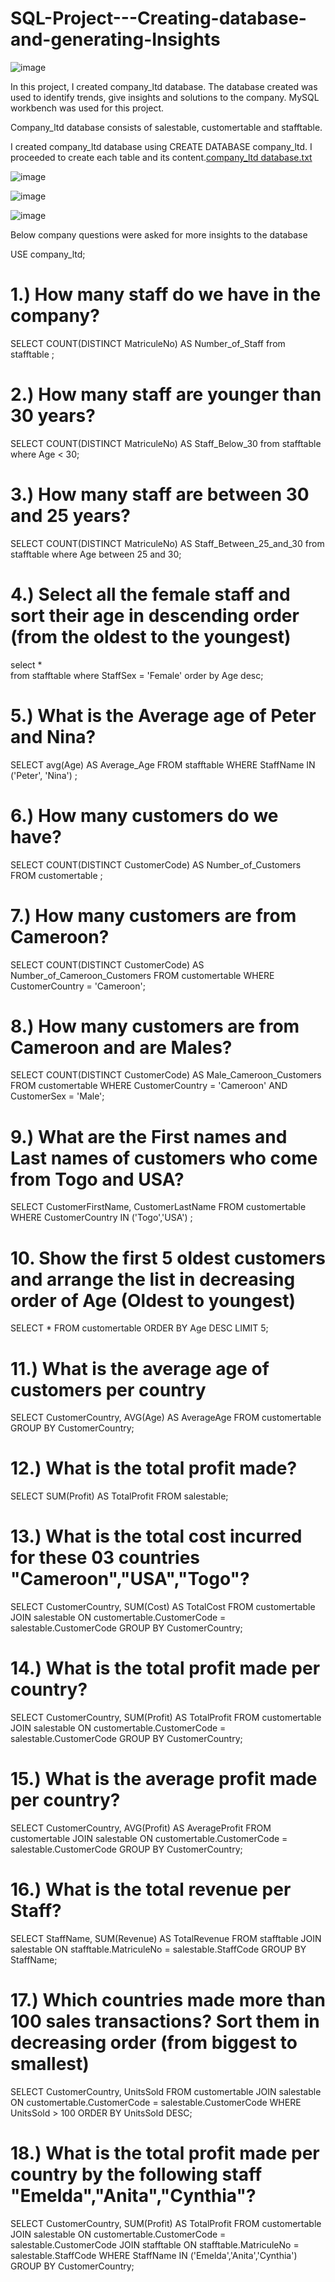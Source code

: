 # SQL-Project---Creating-database-and-generating-Insights

![image](https://github.com/UduakN/SQL-Project---Creating-database-and-generating-Insights/assets/128192166/5117464b-48db-4dcc-86b5-61ccd99bac7d)


In this project, I created company_ltd database. The database created was used to identify trends, give insights and solutions to the company. MySQL workbench was used for this project.


Company_ltd database consists of salestable, customertable and stafftable.
 
I created company_ltd database using CREATE DATABASE company_ltd. I proceeded to create each table and its content.[company_ltd database.txt](https://github.com/UduakN/SQL-Project---Creating-database-and-generating-Insights/files/11682669/company_ltd.database.txt)


![image](https://github.com/UduakN/SQL-Project---Creating-database-and-generating-Insights/assets/128192166/633c96e9-2d01-409c-ac70-3cbb39f43457)

![image](https://github.com/UduakN/SQL-Project---Creating-database-and-generating-Insights/assets/128192166/3961baed-2fdb-4710-b4ac-52e3da11ece5)

![image](https://github.com/UduakN/SQL-Project---Creating-database-and-generating-Insights/assets/128192166/fdf096dd-dd89-4e3e-84de-fae658a1eba4)

 
 Below company questions were asked for more insights to the database

USE company_ltd;

# 1.) How many staff do we have in the company?

SELECT COUNT(DISTINCT MatriculeNo) AS Number_of_Staff
from stafftable ;

# 2.) How many staff are younger than 30 years?

SELECT COUNT(DISTINCT MatriculeNo) AS Staff_Below_30
from stafftable
where Age < 30;

# 3.) How many staff are between 30 and 25 years?

SELECT COUNT(DISTINCT MatriculeNo) AS Staff_Between_25_and_30 
from stafftable
where Age between 25 and 30;

# 4.) Select all the female staff and sort their age in descending order (from the oldest to the youngest)

select *  
from stafftable
where StaffSex = 'Female'
order by Age desc;

# 5.) What is the Average age of Peter and Nina?

SELECT avg(Age) AS Average_Age
FROM stafftable
WHERE StaffName IN ('Peter', 'Nina')
;

# 6.) How many customers do we have?

SELECT COUNT(DISTINCT CustomerCode) AS Number_of_Customers
FROM customertable ;

# 7.) How many customers are from Cameroon?
SELECT COUNT(DISTINCT CustomerCode) AS Number_of_Cameroon_Customers
FROM customertable
WHERE CustomerCountry = 'Cameroon';

# 8.) How many customers are from Cameroon and are Males?

SELECT COUNT(DISTINCT CustomerCode) AS Male_Cameroon_Customers
FROM customertable
WHERE CustomerCountry = 'Cameroon' AND CustomerSex = 'Male';

# 9.) What are the First names and Last names of customers who come from Togo and USA?

SELECT CustomerFirstName, CustomerLastName
FROM customertable
WHERE CustomerCountry IN ('Togo','USA') ;

# 10. Show the first 5 oldest customers and arrange the list in decreasing order of Age (Oldest to youngest)

SELECT *
FROM customertable
ORDER BY Age DESC
LIMIT 5;

# 11.) What is the average age of customers per country
SELECT CustomerCountry, AVG(Age) AS AverageAge
FROM customertable
GROUP BY CustomerCountry;

# 12.) What is the total profit made?

SELECT SUM(Profit) AS TotalProfit
FROM salestable;

# 13.) What is the total cost incurred for these 03 countries "Cameroon","USA","Togo"?

SELECT CustomerCountry, SUM(Cost) AS TotalCost
FROM customertable
JOIN salestable
ON customertable.CustomerCode = salestable.CustomerCode
GROUP BY CustomerCountry;

# 14.) What is the total profit made per country?
SELECT CustomerCountry, SUM(Profit) AS TotalProfit
FROM customertable
JOIN salestable
ON customertable.CustomerCode = salestable.CustomerCode
GROUP BY CustomerCountry;

# 15.) What is the average profit made per country?
SELECT CustomerCountry, AVG(Profit) AS AverageProfit
FROM customertable
JOIN salestable
ON customertable.CustomerCode = salestable.CustomerCode
GROUP BY CustomerCountry;

# 16.) What is the total revenue per Staff?
SELECT StaffName, SUM(Revenue) AS TotalRevenue
FROM stafftable
JOIN salestable
ON stafftable.MatriculeNo = salestable.StaffCode
GROUP BY StaffName;

# 17.) Which countries made more than 100 sales transactions? Sort them in decreasing order (from biggest to smallest)

SELECT CustomerCountry, UnitsSold
FROM customertable
JOIN salestable
ON customertable.CustomerCode = salestable.CustomerCode
WHERE UnitsSold > 100
ORDER BY UnitsSold DESC;

# 18.) What is the total profit made per country by the following staff "Emelda","Anita","Cynthia"?

SELECT CustomerCountry, SUM(Profit) AS TotalProfit
FROM customertable
JOIN salestable
ON customertable.CustomerCode = salestable.CustomerCode
JOIN stafftable
ON stafftable.MatriculeNo = salestable.StaffCode
WHERE StaffName IN ('Emelda','Anita','Cynthia')
GROUP BY CustomerCountry;


 

